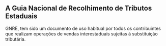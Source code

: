 ## A Guia Nacional de Recolhimento de Tributos Estaduais

GNRE, tem sido um documento de uso habitual por todos os contribuintes que realizam operações de vendas interestaduais sujeitas à substituição tributária.